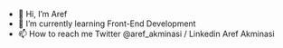 - 👋 Hi, I’m Aref
- 🌱 I’m currently learning Front-End Development 
- 📫 How to reach me Twitter @aref_akminasi / Linkedin Aref Akminasi

<!---
aref-akminasi/aref-akminasi is a ✨ special ✨ repository because its `README.md` (this file) appears on your GitHub profile.
You can click the Preview link to take a look at your changes.
--->
